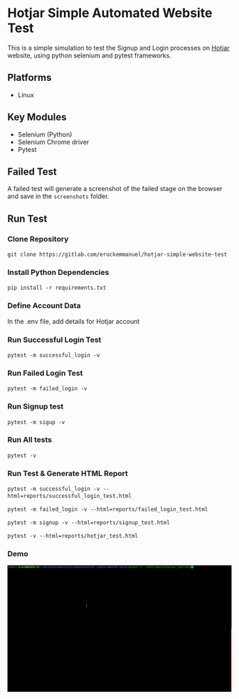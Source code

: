 # Hotjar Simple Automated Website Test
This is a simple simulation to test the Signup and Login processes
on [Hotjar](https://hotjar.com) website, using python selenium and pytest
frameworks.

## Platforms
* Linux

## Key Modules
* Selenium (Python)
* Selenium Chrome driver
* Pytest

## Failed Test
A failed test will generate a screenshot of the failed stage on the browser and save
in the `screenshots` folder.

## Run Test

### Clone Repository
```
git clone https://gitlab.com/eruckemmanuel/hotjar-simple-website-test
```

### Install Python Dependencies
```
pip install -r requirements.txt
```

### Define Account Data
In the .env file, add details for Hotjar account


### Run Successful Login Test
```
pytest -m successful_login -v
```

### Run Failed Login Test
```
pytest -m failed_login -v
```

### Run Signup test
```
pytest -m sigup -v
```

### Run All tests
```
pytest -v
```

### Run Test & Generate HTML Report
```
pytest -m successful_login -v --html=reports/successful_login_test.html
```

```
pytest -m failed_login -v --html=reports/failed_login_test.html
```


```
pytest -m signup -v --html=reports/signup_test.html
```

```
pytest -v --html=reports/hotjar_test.html
```

### Demo
![](./screenshots/Hotjar_test.gif)